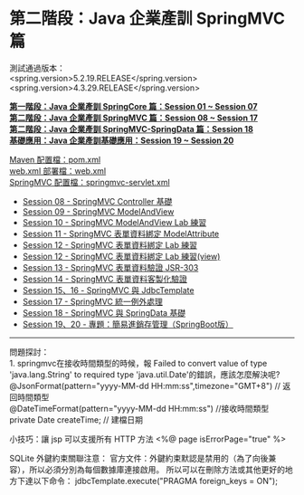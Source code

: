 # 第二階段：Java 企業產訓 SpringMVC 篇
測試通過版本：<br />
&lt;spring.version>5.2.19.RELEASE&lt;/spring.version><br />
&lt;spring.version>4.3.29.RELEASE&lt;/spring.version><p />

<b><a href="https://github.com/vincenttuan/SpringCoreExpert2022">第一階段：Java 企業產訓 SpringCore 篇：Session 01 ~ Session 07</a></b><br />
<b><a href="https://github.com/vincenttuan/SpringMVCExpert2022">第二階段：Java 企業產訓 SpringMVC 篇：Session 08 ~ Session 17</a></b><br />
<b><a href="https://github.com/vincenttuan/SpringDataJPAExpert2022">第二階段：Java 企業產訓 SpringMVC-SpringData 篇：Session 18</a></b><br />
<b><a href="https://github.com/vincenttuan/SpringBoot-PSI-20211018">基礎應用：Java 企業產訓基礎應用：Session 19 ~ Session 20</a></b><p />

<a href="./pom.xml">Maven 配置檔：pom.xml</a><br />
<a href="https://github.com/vincenttuan/SpringMVCExpert2022/blob/main/src/main/webapp/WEB-INF/web.xml">web.xml 部署檔：web.xml</a><br /><a href="https://github.com/vincenttuan/SpringMVCExpert2022/blob/main/src/main/webapp/WEB-INF/springmvc-servlet.xml">SpringMVC 配置檔：springmvc-servlet.xml</a><p />
<ul>
  <li>
      <a href="https://github.com/vincenttuan/SpringMVCExpert2022/tree/main/src/main/java/spring/mvc/session08/">Session 08 - SpringMVC Controller 基礎</a><br />
  </li>
  <li>
      <a href="https://github.com/vincenttuan/SpringMVCExpert2022/tree/main/src/main/java/spring/mvc/session09/">Session 09 - SpringMVC ModelAndView</a><br />
  </li>
  <li>
      <a href="https://github.com/vincenttuan/SpringMVCExpert2022/tree/main/src/main/java/spring/mvc/session10/">Session 10 - SpringMVC ModelAndView Lab 練習</a><br />
  </li>
    <li>
      <a href="https://github.com/vincenttuan/SpringMVCExpert2022/tree/main/src/main/java/spring/mvc/session11/">Session 11 - SpringMVC 表單資料綁定 ModelAttribute</a><br />
  </li>
  <li>
      <a href="https://github.com/vincenttuan/SpringMVCExpert2022/tree/main/src/main/java/spring/mvc/session12/">Session 12 - SpringMVC 表單資料綁定 Lab 練習</a><br />
  </li>
    <li>
      <a href="https://github.com/vincenttuan/SpringMVCExpert2022/tree/main/src/main/webapp/WEB-INF/views/session12">Session 12 - SpringMVC 表單資料綁定 Lab 練習(view)</a><br />
  </li>
  <li>
      <a href="https://github.com/vincenttuan/SpringMVCExpert2022/tree/main/src/main/java/spring/mvc/session13/">Session 13 - SpringMVC 表單資料驗證 JSR-303</a><br />
  </li>
    <li>
      <a href="https://github.com/vincenttuan/SpringMVCExpert2022/tree/main/src/main/java/spring/mvc/session14/">Session 14 - SpringMVC 表單資料客製化驗證</a><br />
  </li>
  <li>
      <a href="https://github.com/vincenttuan/SpringMVCExpert2022/tree/main/src/main/java/spring/mvc/session15/">Session 15、16 - SpringMVC 與 JdbcTemplate</a><br />
  </li>
  <li>
      <a href="https://github.com/vincenttuan/SpringMVCExpert2022/tree/main/src/main/java/spring/mvc/session17/">Session 17 - SpringMVC 統一例外處理</a><br />
  </li>
  <li>
      <a href="https://github.com/vincenttuan/SpringDataJPAExpert2022">Session 18 - SpringMVC 與 SpringData 基礎</a><br />
  </li>
    <li>
      <a href="https://github.com/vincenttuan/SpringBoot-PSI-20211018">Session 19、20 - 專題：簡易進銷存管理（SpringBoot版）</a><br />
  </li>
</ul>

<hr />
問題探討：<br />
1. springmvc在接收時間類型的時候，報 Failed to convert value of type 'java.lang.String' to required type 'java.util.Date'的錯誤，應該怎麼解決呢?<br />
@JsonFormat(pattern="yyyy-MM-dd HH:mm:ss",timezone="GMT+8")  // 返回時間類型<br />
@DateTimeFormat(pattern="yyyy-MM-dd HH:mm:ss") //接收時間類型<br />
private Date createTime; // 建檔日期<p />

小技巧：讓 jsp 可以支援所有 HTTP 方法
<%@ page isErrorPage="true" %>

SQLite 外鍵約束關聯注意：
官方文件：外鍵約束默認是禁用的（為了向後兼容），所以必須分別為每個數據庫連接啟用。
所以可以在刪除方法或其他更好的地方下達以下命令：
jdbcTemplate.execute("PRAGMA foreign_keys = ON");
